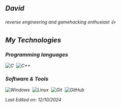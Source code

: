 ## <p><em>David</a> 

<p><em>reverse engineering and gamehacking enthusiast 👍</a> 
  
## My Technologies

### Programming languages

<p align="left"> 
  
![C](https://img.shields.io/badge/-C-05122A?style=flat&logo=C&logoColor=A8B9CC)&nbsp;
![C++](https://img.shields.io/badge/-C++-05122A?style=flat&logo=C%2B%2B&logoColor=00599C)&nbsp;


</p>

 ### Software & Tools

 ![Windows](https://img.shields.io/badge/-Windows-05122A%3Fstyle%3Dflat%26logo%3DC%252B%252B%26logoColor%3D00599C?style=flat&logo=windows&color=05122A
)&nbsp;
 ![Linux](https://img.shields.io/badge/-Linux-05122A%3Fstyle%3Dflat%26logo%3DC%252B%252B%26logoColor%3D00599C?style=flat&logo=linux&color=05122A
)&nbsp;
 ![Git](https://img.shields.io/badge/-Git-05122A?style=flat&logo=git)&nbsp;
 ![GitHub](https://img.shields.io/badge/-GitHub-05122A?style=flat&logo=github)&nbsp;
<p align="left">



</p>



Last Edited on: 12/10/2024
